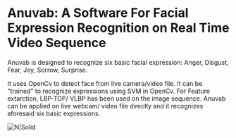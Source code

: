 # Anuvab: A Software For Facial Expression Recognition on Real Time Video Sequence
Anuvab is designed to recognize six basic facial expression: Anger, Disgust, Fear, Joy, Sorrow, Surprise.

It uses OpenCv to detect face from live camera/video file. It can be "trained" to recognize expressions using SVM in OpenCv. For Feature extarction, LBP-TOP/ VLBP has been used on the image sequence. Anuvab can be applied on live webcam/ video file directly and it recognizes aforesaid six basic expressions.

![N|Solid](https://cloud.githubusercontent.com/assets/25990759/23569027/5a277d4e-0083-11e7-8609-a43d6a2a2539.jpg)